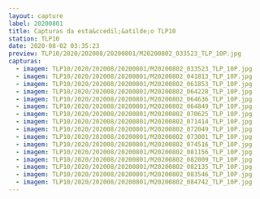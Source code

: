 ```yaml
---
layout: capture
label: 20200801
title: Capturas da esta&ccedil;&atilde;o TLP10
station: TLP10
date: 2020-08-02 03:35:23
preview: TLP10/2020/202008/20200801/M20200802_033523_TLP_10P.jpg
capturas:
  - imagem: TLP10/2020/202008/20200801/M20200802_033523_TLP_10P.jpg
  - imagem: TLP10/2020/202008/20200801/M20200802_041813_TLP_10P.jpg
  - imagem: TLP10/2020/202008/20200801/M20200802_061853_TLP_10P.jpg
  - imagem: TLP10/2020/202008/20200801/M20200802_064228_TLP_10P.jpg
  - imagem: TLP10/2020/202008/20200801/M20200802_064636_TLP_10P.jpg
  - imagem: TLP10/2020/202008/20200801/M20200802_064849_TLP_10P.jpg
  - imagem: TLP10/2020/202008/20200801/M20200802_070625_TLP_10P.jpg
  - imagem: TLP10/2020/202008/20200801/M20200802_071414_TLP_10P.jpg
  - imagem: TLP10/2020/202008/20200801/M20200802_072049_TLP_10P.jpg
  - imagem: TLP10/2020/202008/20200801/M20200802_073001_TLP_10P.jpg
  - imagem: TLP10/2020/202008/20200801/M20200802_074516_TLP_10P.jpg
  - imagem: TLP10/2020/202008/20200801/M20200802_081156_TLP_10P.jpg
  - imagem: TLP10/2020/202008/20200801/M20200802_082009_TLP_10P.jpg
  - imagem: TLP10/2020/202008/20200801/M20200802_082135_TLP_10P.jpg
  - imagem: TLP10/2020/202008/20200801/M20200802_083546_TLP_10P.jpg
  - imagem: TLP10/2020/202008/20200801/M20200802_084742_TLP_10P.jpg
---
```


